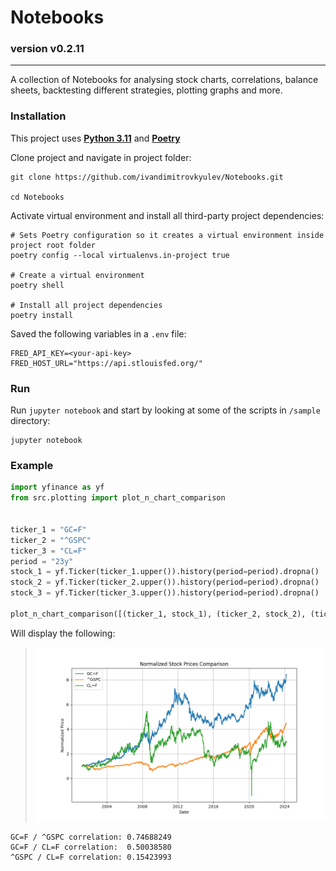 Notebooks
======
### version v0.2.11

------
A collection of Notebooks for analysing stock charts, correlations, balance sheets, backtesting
different strategies, plotting graphs and more.


### Installation

This project uses **[Python 3.11](https://www.python.org/downloads/)** and **[Poetry](https://python-poetry.org/docs/#installation)**

Clone project and navigate in project folder:
```shell
git clone https://github.com/ivandimitrovkyulev/Notebooks.git

cd Notebooks
```

Activate virtual environment and install all third-party project dependencies:
```shell
# Sets Poetry configuration so it creates a virtual environment inside project root folder
poetry config --local virtualenvs.in-project true

# Create a virtual environment
poetry shell

# Install all project dependencies
poetry install
```

Saved the following variables in a `.env` file:
```dotenv
FRED_API_KEY=<your-api-key>
FRED_HOST_URL="https://api.stlouisfed.org/"
```


### Run

Run `jupyter notebook` and start by looking at some of the scripts in `/sample` directory:

```shell
jupyter notebook
```

### Example

```python
import yfinance as yf
from src.plotting import plot_n_chart_comparison


ticker_1 = "GC=F"
ticker_2 = "^GSPC"
ticker_3 = "CL=F"
period = "23y"
stock_1 = yf.Ticker(ticker_1.upper()).history(period=period).dropna()
stock_2 = yf.Ticker(ticker_2.upper()).history(period=period).dropna()
stock_3 = yf.Ticker(ticker_3.upper()).history(period=period).dropna()

plot_n_chart_comparison([(ticker_1, stock_1), (ticker_2, stock_2), (ticker_3, stock_3)], log_scale=True)
```

Will display the following:
> ![plot_n_chart_comparison.png](sample%2Fimages%2Fplot_n_chart_comparison.png)
```text
GC=F / ^GSPC correlation: 0.74688249
GC=F / CL=F correlation:  0.50038580
^GSPC / CL=F correlation: 0.15423993
```
